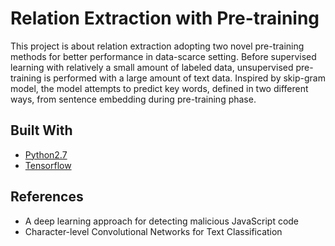 # Relation Extraction with Pre-training
This project is about relation extraction adopting two novel pre-training methods for better performance in data-scarce setting.
Before supervised learning with relatively a small amount of labeled data, unsupervised pre-training is performed with a large amount of text data.
Inspired by skip-gram model, the model attempts to predict key words, defined in two different ways, from sentence embedding during pre-training phase.

## Built With
* [Python2.7](https://www.python.org/download/releases/2.7/)
* [Tensorflow](https://www.tensorflow.org/)


## References
* A deep learning approach for detecting malicious JavaScript code
* Character-level Convolutional Networks for Text Classification
